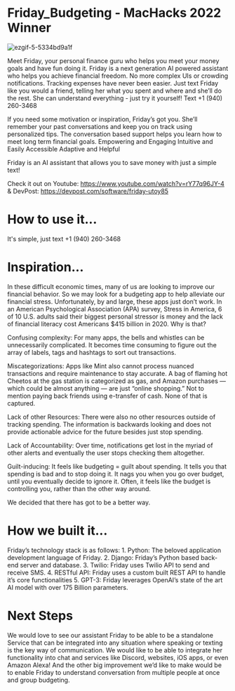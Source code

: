 # Friday_Budgeting - MacHacks 2022 Winner
![ezgif-5-5334bd9a1f](https://user-images.githubusercontent.com/34573516/150804207-cabf87ca-07b4-4b52-afa2-7e1e022450c0.gif)

Meet Friday, your personal finance guru who helps you meet your money goals and have fun doing it. Friday is a next generation AI powered assistant who helps you achieve financial freedom. No more complex UIs or crowding notifications. Tracking expenses have never been easier. Just text Friday like you would a friend, telling her what you spent and where and she’ll do the rest. She can understand everything - just try it yourself! Text +1 (940) 260-3468

If you need some motivation or inspiration, Friday’s got you. She’ll remember your past conversations and keep you on track using personalized tips. The conversation based support helps you learn how to meet long term financial goals. Empowering and Engaging Intuitive and Easily Accessible Adaptive and Helpful

Friday is an AI assistant that allows you to save money with just a simple text! 

Check it out on Youtube: https://www.youtube.com/watch?v=rY77q96JY-4 & DevPost: https://devpost.com/software/friday-utoy85

# How to use it...
It's simple, just text +1 (940) 260-3468

# Inspiration...
In these difficult economic times, many of us are looking to improve our financial behavior. So we may look for a budgeting app to help alleviate our financial stress. Unfortunately, by and large, these apps just don’t work. In an American Psychological Association (APA) survey, Stress in America, 6 of 10 U.S. adults said their biggest personal stressor is money and the lack of financial literacy cost Americans $415 billion in 2020. Why is that?

Confusing complexity: For many apps, the bells and whistles can be unnecessarily complicated. It becomes time consuming to figure out the array of labels, tags and hashtags to sort out transactions.

Miscategorizations: Apps like Mint also cannot process nuanced transactions and require maintenance to stay accurate. A bag of flaming hot Cheetos at the gas station is categorized as gas, and Amazon purchases — which could be almost anything — are just “online shopping.” Not to mention paying back friends using e-transfer of cash. None of that is captured.

Lack of other Resources: There were also no other resources outside of tracking spending. The information is backwards looking and does not provide actionable advice for the future besides just stop spending.

Lack of Accountability: Over time, notifications get lost in the myriad of other alerts and eventually the user stops checking them altogether.

Guilt-inducing: It feels like budgeting = guilt about spending. It tells you that spending is bad and to stop doing it. It nags you when you go over budget, until you eventually decide to ignore it. Often, it feels like the budget is controlling you, rather than the other way around.

We decided that there has got to be a better way.


# How we built it...
Friday’s technology stack is as follows: 1. Python: The beloved application development language of Friday. 2. Django: Friday’s Python based back-end server and database. 3. Twilio: Friday uses Twilio API to send and receive SMS. 4. RESTful API: Friday uses a custom built REST API to handle it’s core functionalities 5. GPT-3: Friday leverages OpenAI’s state of the art AI model with over 175 Billion parameters.

# Next Steps
We would love to see our assistant Friday to be able to be a standalone Service that can be integrated into any situation where speaking or texting is the key way of communication. We would like to be able to integrate her functionality into chat and services like Discord, websites, iOS apps, or even Amazon Alexa! And the other big improvement we’d like to make would be to enable Friday to understand conversation from multiple people at once and group budgeting.
